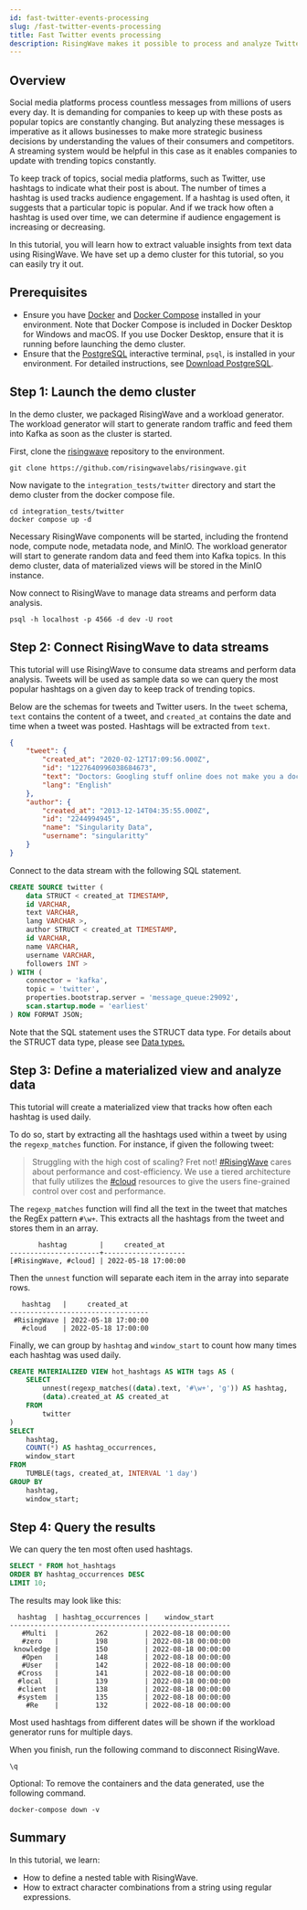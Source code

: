 ```yaml
---
id: fast-twitter-events-processing
slug: /fast-twitter-events-processing
title: Fast Twitter events processing
description: RisingWave makes it possible to process and analyze Twitter events in a low code manner.
---
```


## Overview
Social media platforms process countless messages from millions of users every day. It is demanding for companies to keep up with these posts as popular topics are constantly changing. But analyzing these messages is imperative as it allows businesses to make more strategic business decisions by understanding the values of their consumers and competitors. A streaming system would be helpful in this case as it enables companies to update with trending topics constantly.

To keep track of topics, social media platforms, such as Twitter, use hashtags to indicate what their post is about. The number of times a hashtag is used tracks audience engagement. If a hashtag is used often, it suggests that a particular topic is popular. And if we track how often a hashtag is used over time, we can determine if audience engagement is increasing or decreasing.

In this tutorial, you will learn how to extract valuable insights from text data using RisingWave. We have set up a demo cluster for this tutorial, so you can easily try it out.

## Prerequisites

* Ensure you have [Docker](https://docs.docker.com/get-docker/) and [Docker Compose](https://docs.docker.com/compose/install/) installed in your environment. Note that Docker Compose is included in Docker Desktop for Windows and macOS. If you use Docker Desktop, ensure that it is running before launching the demo cluster.
* Ensure that the [PostgreSQL](https://www.postgresql.org/docs/current/app-psql.html) interactive terminal, `psql`, is installed in your environment. For detailed instructions, see [Download PostgreSQL](https://www.postgresql.org/download/).

## Step 1: Launch the demo cluster

In the demo cluster, we packaged RisingWave and a workload generator. The workload generator will start to generate random traffic and feed them into Kafka as soon as the cluster is started.

First, clone the [risingwave](https://github.com/risingwavelabs/risingwave) repository to the environment.

```shell
git clone https://github.com/risingwavelabs/risingwave.git
```

Now navigate to the `integration_tests/twitter` directory and start the demo cluster from the docker compose file. 

```shell
cd integration_tests/twitter
docker compose up -d
```

Necessary RisingWave components will be started, including the frontend node, compute node, metadata node, and MinIO. The workload generator will start to generate random data and feed them into Kafka topics. In this demo cluster, data of materialized views will be stored in the MinIO instance.

Now connect to RisingWave to manage data streams and perform data analysis.

```shell
psql -h localhost -p 4566 -d dev -U root
```

## Step 2: Connect RisingWave to data streams

This tutorial will use RisingWave to consume data streams and perform data analysis. Tweets will be used as sample data so we can query the most popular hashtags on a given day to keep track of trending topics.

Below are the schemas for tweets and Twitter users. In the `tweet` schema, `text` contains the content of a tweet, and `created_at` contains the date and time when a tweet was posted. Hashtags will be extracted from `text`. 

```json
{
    "tweet": {
        "created_at": "2020-02-12T17:09:56.000Z",
        "id": "1227640996038684673",
        "text": "Doctors: Googling stuff online does not make you a doctor\n\nDevelopers: https://t.co/mrju5ypPkb",
        "lang": "English"
    },
    "author": {
        "created_at": "2013-12-14T04:35:55.000Z",
        "id": "2244994945",
        "name": "Singularity Data",
        "username": "singularitty"
    }
}
```

Connect to the data stream with the following SQL statement. 

```sql
CREATE SOURCE twitter (
    data STRUCT < created_at TIMESTAMP,
    id VARCHAR,
    text VARCHAR,
    lang VARCHAR >,
    author STRUCT < created_at TIMESTAMP,
    id VARCHAR,
    name VARCHAR,
    username VARCHAR,
    followers INT >
) WITH (
    connector = 'kafka',
    topic = 'twitter',
    properties.bootstrap.server = 'message_queue:29092',
    scan.startup.mode = 'earliest'
) ROW FORMAT JSON;
```

Note that the SQL statement uses the STRUCT data type. For details about the STRUCT data type, please see [Data types.](https://www.risingwave.dev/docs/latest/sql-data-types/)

## Step 3: Define a materialized view and analyze data
This tutorial will create a materialized view that tracks how often each hashtag is used daily. 

To do so, start by extracting all the hashtags used within a tweet by using the `regexp_matches` function. For instance, if given the following tweet:

>Struggling with the high cost of scaling? Fret not! [#RisingWave](https://twitter.com/hashtag/RisingWave?src=hashtag_click) cares about performance and cost-efficiency. We use a tiered architecture that fully utilizes the [#cloud](https://twitter.com/hashtag/cloud?src=hashtag_click) resources to give the users fine-grained control over cost and performance.

The `regexp_matches` function will find all the text in the tweet that matches the RegEx pattern `#\w+`. This extracts all the hashtags from the tweet and stores them in an array.

```
       hashtag	      |     created_at
----------------------+--------------------
[#RisingWave, #cloud] | 2022-05-18 17:00:00
```

Then the `unnest` function will separate each item in the array into separate rows.
```
   hashtag   |     created_at
----------------------------------
 #RisingWave | 2022-05-18 17:00:00
   #cloud    | 2022-05-18 17:00:00
```

Finally, we can group by `hashtag` and `window_start` to count how many times each hashtag was used daily.

```sql
CREATE MATERIALIZED VIEW hot_hashtags AS WITH tags AS (
    SELECT
        unnest(regexp_matches((data).text, '#\w+', 'g')) AS hashtag,
        (data).created_at AS created_at
    FROM
        twitter
)
SELECT
    hashtag,
    COUNT(*) AS hashtag_occurrences,
    window_start
FROM
    TUMBLE(tags, created_at, INTERVAL '1 day')
GROUP BY
    hashtag,
    window_start;
```

## Step 4: Query the results 

We can query the ten most often used hashtags.  

```sql
SELECT * FROM hot_hashtags
ORDER BY hashtag_occurrences DESC
LIMIT 10;
```

The results may look like this:

```
  hashtag  | hashtag_occurrences |    window_start
------------------------------------------------------
   #Multi  |         262         | 2022-08-18 00:00:00
   #zero   |         198         | 2022-08-18 00:00:00
 knowledge |         150         | 2022-08-18 00:00:00
   #Open   |         148         | 2022-08-18 00:00:00
   #User   |         142         | 2022-08-18 00:00:00
  #Cross   |         141         | 2022-08-18 00:00:00
  #local   |         139         | 2022-08-18 00:00:00
  #client  |         138         | 2022-08-18 00:00:00
  #system  |         135         | 2022-08-18 00:00:00
    #Re    |         132         | 2022-08-18 00:00:00
```

Most used hashtags from different dates will be shown if the workload generator runs for multiple days.

When you finish, run the following command to disconnect RisingWave.

```shell
\q
```

Optional: To remove the containers and the data generated, use the following command.

```shell
docker-compose down -v
```

## Summary

In this tutorial, we learn:

* How to define a nested table with RisingWave.
* How to extract character combinations from a string using regular expressions.


